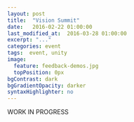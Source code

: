 ```yaml
---
layout: post
title:  "Vision Summit"
date:   2016-02-22 01:00:00
last_modified_at:  2016-03-28 01:00:00
excerpt: "..."
categories: event
tags:  event, unity
image:
  feature: feedback-demos.jpg
  topPosition: 0px
bgContrast: dark
bgGradientOpacity: darker
syntaxHighlighter: no
---
```


WORK IN PROGRESS